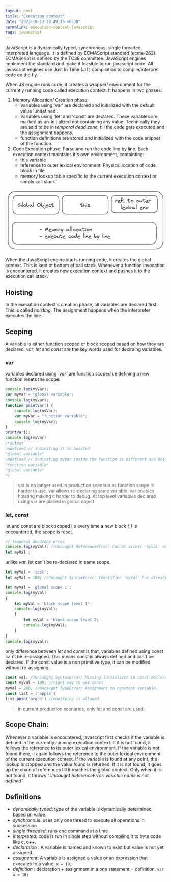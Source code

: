 ```yaml
---
layout: post
title: "Execution context"
date: "2023-10-12 20:49:15 +0530"
permalink: execution-context-javascript
tags: javascript
---
```


JavaScript is a dynamically typed, synchronous, single threaded, interpreted language. It is defined by ECMAScript standard (ecma-262). ECMAScript is defined by the TC39 committee. JavaScript engines implement the standard and make it feasible to run javascript code. All javascript engines use Just In Time (JIT) compilation to compile/interpret code on the fly.

When JS engine runs code, it creates a wrapper/ environment for the currently running code called execution context. It happens in two phases:

1. Memory Allocation/ Creation phase:
    - Variables using 'var' are declared and initialized with the default value 'undefined'.
    - Variables using 'let' and 'const' are declared. These variables are marked as un-initialized not containing any value. Technically they are said to be in *temporal dead zone*, till the code gets executed and the assignment happens.
    - function definitions are stored and initialized with the code snippet of the function.
2. Code Execution phase: Parse and run the code line by line. Each execution context maintains it's own environment, containting:
    - this variable
    - reference to outer lexical environment: Physical location of code block in file
    - memory lookup table specific to the current execution context or simply call stack.

![Execution Context](/assets/images/execution-context.png)

When the JavaScript engine starts running code, it creates the global context. This is kept at bottom of call stack.
Whenever a function invocation is encountered, it creates new execution context and pushes it to the execution call stack.

## Hoisting

In the execution context's creation phase, all variables are declared first. This is called _hoisting_. The assignment happens when the interpreter executes the line.

## Scoping

A variable is either function scoped or block scoped based on how they are declared. _var_, _let_ and _const_ are the key words used for declraing variables.

### var

variables declared using _'var'_ are function scoped i.e defining a new function resets the scope.

```javascript
console.log(myVar);
var myVar = "global variable";
console.log(myVar);
function printVar() {
    console.log(myVar);
    var myVar = "function variable";
    console.log(myVar);
}
printVar();
console.log(myVar)
/*output
undefined // indicating it is hoisted
"global variable"
undefined // indicating myVar inside the function is different and hoisted
"function variable"
"global variable"
*/
```

> var is no longer used in production scenario as function scope is harder to use.
> var allows re-declaring same variable.
> var enables hoisting making it harder to debug.
> At top level variables declared using var are placed in global object

### let, const

let and const are block scoped i.e every time a new block _{ }_ is encountered, the scope is reset.

```javascript
// temporal deadzone error
console.log(myVal); //Uncaught ReferenceError: Cannot access 'myVal' before initialization
let myVal ;
```

unlike _var_, let can't be re-declared in same scope.

```javascript
let myVal = 'test';
let myVal = 100; //Uncaught SyntaxError: Identifier 'myVal' has already been declared
```

```javascript
let myVal = 'global scope 1';
console.log(myVal)
{
    let myVal = 'block scope level 1';
    console.log(myVal);
    {
        let myVal = 'block scope level 2;
        console.log(myVal);
    }
}
console.log(myVal);
```

only difference between _let_ and _const_ is that, variables defined using const can't be re-assigned. This means const is always defined and can't be declared. If the const value is a non primitive type, it can be modified without re-assigning.

```javascript
const val; //Uncaught SyntaxError: Missing initializer in const declaration
const myVal = 100; //right way to use const
myVal = 200; //Uncaught TypeError: Assignment to constant variable.
const list = ['apple']
list.push('organ') //modifying is allowed.
```

> In current production scenarios, only let and const are used.

## Scope Chain:

Whenever a variable is encountered, javascript first checks if the variable is defined in the currently running execution context. If it is not found, it follows the reference to its outer lexical environment. If the variable is not found there, it again follows the reference to the outer lexical environment of the current execution context. If the variable is found at any point, the lookup is stopped and the value found is returned. If it is not found, it goes up the chain of references till it reaches the global context. Only when it is not found, it throws _"Uncaught ReferenceError: variable name is not defined"_.


## Definitions

- _dynamically typed_: type of the variable is dynamically determined based on value.
- _synchronous_: uses only one thread to execute all operations in succession
- _single threaded_: runs one command at a time
- _interpreted_: code is run in single step without compiling it to byte code like c, c++.
- _declaration_ : A variable is named and known to exist but value is not yet assigned.
- _assignemnt_: A variable is assigned a value or an expression that executes to a value. `x = 10;`
- _definition_ : declaration + assignment in a one statement = definition. `var x = 10;`